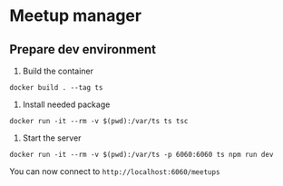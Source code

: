 # Meetup manager

## Prepare dev environment

1. Build the container

```shell
docker build . --tag ts
```

1. Install needed package

```shell
docker run -it --rm -v $(pwd):/var/ts ts tsc
```

1. Start the server

```shell
docker run -it --rm -v $(pwd):/var/ts -p 6060:6060 ts npm run dev
```

You can now connect to `http://localhost:6060/meetups`
